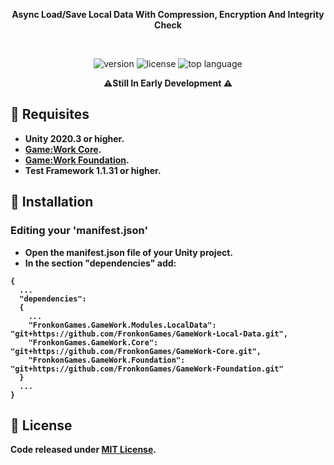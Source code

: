 <p align="center"><b>Async Load/Save Local Data With Compression, Encryption And Integrity Check</b></p>
<br>

<p align="center">
  <a style="text-decoration:none">
    <img src="https://img.shields.io/github/package-json/v/FronkonGames/GameWork-Local-Data?style=flat-square" alt="version" />
  </a>  
  <a style="text-decoration:none">
    <img src="https://img.shields.io/github/license/FronkonGames/GameWork-Local-Data?style=flat-square" alt="license" />
  </a>
  <a style="text-decoration:none">
    <img src="https://img.shields.io/github/languages/top/FronkonGames/GameWork-Local-Data?style=flat-square" alt="top language" />
  </a>
</p>

<p align="center"><b>⚠️Still In Early Development ⚠️<b/></p>

## 🔧 Requisites

- Unity 2020.3 or higher.
- [Game:Work Core](https://github.com/FronkonGames/GameWork-Core).
- [Game:Work Foundation](https://github.com/FronkonGames/GameWork-Foundation).
- Test Framework 1.1.31 or higher.

## 🚀 Installation

### Editing your 'manifest.json'

- Open the manifest.json file of your Unity project.
- In the section "dependencies" add:

```
{
  ...
  "dependencies":
  {
    ...
    "FronkonGames.GameWork.Modules.LocalData": "git+https://github.com/FronkonGames/GameWork-Local-Data.git",
    "FronkonGames.GameWork.Core": "git+https://github.com/FronkonGames/GameWork-Core.git",
    "FronkonGames.GameWork.Foundation": "git+https://github.com/FronkonGames/GameWork-Foundation.git"
  }
  ...
}
```

## 📜 License

Code released under [MIT License](https://github.com/FronkonGames/GameWork-Scene-Module/blob/main/LICENSE).